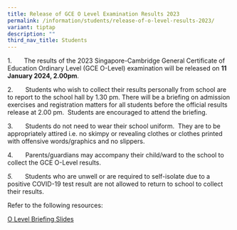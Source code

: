 ```yaml
---
title: Release of GCE O Level Examination Results 2023
permalink: /information/students/release-of-o-level-results-2023/
variant: tiptap
description: ""
third_nav_title: Students
---
```

<p>1.&nbsp;&nbsp;&nbsp;&nbsp;&nbsp;&nbsp; The results of the 2023 Singapore-Cambridge General Certificate of Education Ordinary Level (GCE O-Level) examination will be released on <strong>11 January 2024, 2.00pm</strong>.</p><p>2.&nbsp;&nbsp;&nbsp;&nbsp;&nbsp;&nbsp; Students who wish to collect their results personally from school are to report to the school hall by 1.30 pm. There will be a briefing on admission exercises and registration matters for all students before the official results release at 2.00 pm. &nbsp;Students are encouraged to attend the briefing.</p><p>3.&nbsp;&nbsp;&nbsp;&nbsp;&nbsp;&nbsp; Students do not need to wear their school uniform.&nbsp; They are to be appropriately attired i.e. no skimpy or revealing clothes or clothes printed with offensive words/graphics and no slippers.</p><p>4.&nbsp;&nbsp;&nbsp;&nbsp;&nbsp;&nbsp; Parents/guardians may accompany their child/ward to the school to collect the GCE O-Level results.</p><p><em>5.&nbsp;&nbsp;&nbsp;&nbsp;&nbsp;&nbsp; </em>Students who are unwell or are required to self-isolate due to a positive COVID-19 test result are not allowed to return to school to collect their results.&nbsp;</p><p>Refer to the following resources:</p><p><a href="/files/2024/2023_GCE_O_Level_Result_Release_Briefing_Slides_for_Students_11_Jan_2024__School_Website_.pdf" rel="noopener noreferrer nofollow" target="_blank">O Level Briefing Slides</a></p><p>&nbsp;&nbsp;&nbsp;&nbsp;&nbsp;</p>